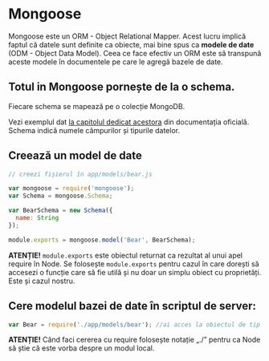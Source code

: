 # Mongoose

Mongoose este un ORM - Object Relational Mapper. Acest lucru implică faptul că datele sunt definite ca obiecte, mai bine spus ca **modele de date** (ODM - Object Data Model). Ceea ce face efectiv un ORM este să transpună aceste modele în documentele pe care le agregă bazele de date.

## Totul in Mongoose pornește de la o schema.

Fiecare schema se mapează pe o colecție MongoDB.

Vezi exemplul dat [la capitolul dedicat acestora](http://mongoosejs.com/docs/guide.html) din documentația oficială.
Schema indică numele câmpurilor și tipurile datelor.

## Creează un model de date

```javascript
// creezi fișierul în app/models/bear.js

var mongoose = require('mongoose');
var Schema = mongoose.Schema;

var BearSchema = new Schema({
  name: String
});

module.exports = mongoose.model('Bear', BearSchema);
```
**ATENȚIE!** `module.exports` este obiectul returnat ca rezultat al unui apel require în Node. Se folosește `module.exports` pentru cazul în care dorești să accesezi o funcție care să fie utilă și nu doar un simplu obiect cu proprietăți. Este și cazul nostru.

## Cere modelul bazei de date în scriptul de server:

```js
var Bear = require('./app/models/bear'); //ai acces la obiectul de tip model Bear
```

**ATENȚIE!** Când faci cererea cu require folosește notație „./” pentru ca Node să știe că este vorba despre un modul local.
